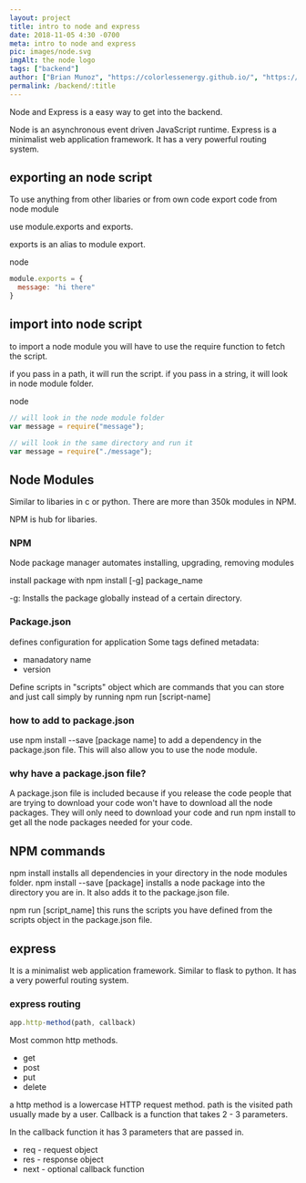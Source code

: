 ```yaml
---
layout: project
title: intro to node and express
date: 2018-11-05 4:30 -0700
meta: intro to node and express
pic: images/node.svg
imgAlt: the node logo
tags: ["backend"]
author: ["Brian Munoz", "https://colorlessenergy.github.io/", "https://github.com/colorlessenergy"]
permalink: /backend/:title
---
```


Node and Express is a easy way to get into the backend.

Node is an asynchronous event driven JavaScript runtime. Express is a minimalist web application framework. It has a very powerful routing system.

## exporting an node script

To use anything from other libaries or from own code export code from node module

use module.exports and exports.

exports is an alias to module export.

<p class="highlight__file-desc">
  node
</p>

```javascript
module.exports = {
  message: "hi there"
}
```

## import into node script
to import a node module you will have to use the require function to fetch the script.

if you pass in a path, it will run the script. if you pass in a string, it will look in node module folder.

<p class="highlight__file-desc">
  node
</p>

```javascript
// will look in the node module folder
var message = require("message");

// will look in the same directory and run it
var message = require("./message");
```


## Node Modules

Similar to libaries in c or python. There are more than 350k modules in NPM.

NPM is hub for libaries.


### NPM
Node package manager
automates installing, upgrading, removing modules

install package with <span class="highlight__code">npm install [-g] package_name</span>

<span class="highlight__code">-g</span>: Installs the package globally instead of a certain directory.

### Package.json

defines configuration for application
Some tags defined metadata:
* manadatory name
* version

Define scripts in "scripts" object which are commands that you can store and just call simply by running <span class="highlight__code">npm run [script-name]</span>

### how to add to package.json

use <span class="highlight__code">npm install --save [package name]</span> to add a dependency in the package.json file. This will also allow you to use the node module.

### why have a package.json file?

A package.json file is included because if you release the code people that are trying to download your code won't have to download all the node packages. They will only need to download your code and run <span class="highlight__code">npm install</span> to get all the node packages needed for your code.

## NPM commands

<span class="highlight__code">npm install</span> installs all dependencies in your directory in the node modules folder.
<span class="highlight__code">npm install --save [package]</span> installs a node package into the directory you are in. It also adds it to the package.json file.

<span class="highlight__code">npm run [script_name]</span> this runs the scripts you have defined from the scripts object in the package.json file.

## express

It is a minimalist web application framework. Similar to flask to python. It has a very powerful routing system.

### express routing

```javascript
app.http-method(path, callback)
```

Most common http methods.
* get
* post
* put
* delete

a http method is a lowercase HTTP request method. path is the visited path usually made by a user. Callback is a function that takes 2 - 3 parameters.

In the callback function it has 3 parameters that are passed in.

* req - request object
* res - response object
* next - optional callback function


